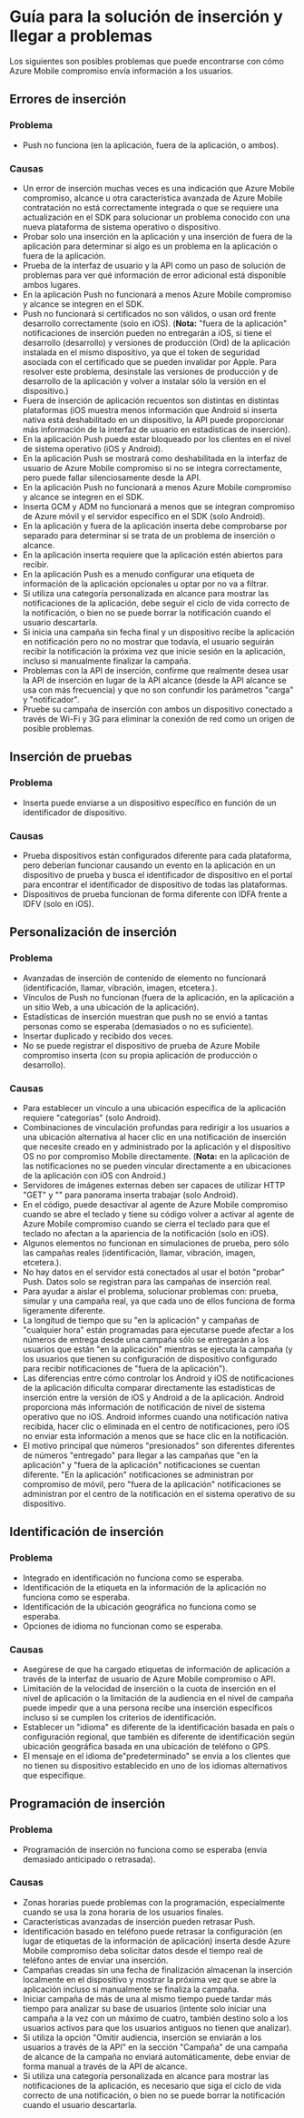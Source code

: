 <properties 
   pageTitle="Azure compromiso móvil guía - inserción/alcance de la solución de problemas" 
   description="Solución de problemas de interacción y la notificación de usuario en Azure Mobile compromiso" 
   services="mobile-engagement" 
   documentationCenter="" 
   authors="piyushjo" 
   manager="dwrede" 
   editor=""/>

<tags
   ms.service="mobile-engagement"
   ms.devlang="na"
   ms.topic="article"
   ms.tgt_pltfrm="mobile-multiple"
   ms.workload="mobile" 
   ms.date="08/19/2016"
   ms.author="piyushjo"/>

# <a name="troubleshooting-guide-for-push-and-reach-issues"></a>Guía para la solución de inserción y llegar a problemas

Los siguientes son posibles problemas que puede encontrarse con cómo Azure Mobile compromiso envía información a los usuarios.
 
## <a name="push-failures"></a>Errores de inserción

### <a name="issue"></a>Problema
- Push no funciona (en la aplicación, fuera de la aplicación, o ambos).

### <a name="causes"></a>Causas
- Un error de inserción muchas veces es una indicación que Azure Mobile compromiso, alcance u otra característica avanzada de Azure Mobile contratación no está correctamente integrada o que se requiere una actualización en el SDK para solucionar un problema conocido con una nueva plataforma de sistema operativo o dispositivo.
- Probar solo una inserción en la aplicación y una inserción de fuera de la aplicación para determinar si algo es un problema en la aplicación o fuera de la aplicación.
- Prueba de la interfaz de usuario y la API como un paso de solución de problemas para ver qué información de error adicional está disponible ambos lugares.
- En la aplicación Push no funcionará a menos Azure Mobile compromiso y alcance se integren en el SDK.
- Push no funcionará si certificados no son válidos, o usan ord frente desarrollo correctamente (solo en iOS). (**Nota:** "fuera de la aplicación" notificaciones de inserción pueden no entregarán a iOS, si tiene el desarrollo (desarrollo) y versiones de producción (Ord) de la aplicación instalada en el mismo dispositivo, ya que el token de seguridad asociada con el certificado que se pueden invalidar por Apple. Para resolver este problema, desinstale las versiones de producción y de desarrollo de la aplicación y volver a instalar sólo la versión en el dispositivo.)
- Fuera de inserción de aplicación recuentos son distintas en distintas plataformas (iOS muestra menos información que Android si inserta nativa está deshabilitado en un dispositivo, la API puede proporcionar más información de la interfaz de usuario en estadísticas de inserción).
- En la aplicación Push puede estar bloqueado por los clientes en el nivel de sistema operativo (iOS y Android).
- En la aplicación Push se mostrará como deshabilitada en la interfaz de usuario de Azure Mobile compromiso si no se integra correctamente, pero puede fallar silenciosamente desde la API.
- En la aplicación Push no funcionará a menos Azure Mobile compromiso y alcance se integren en el SDK.
- Inserta GCM y ADM no funcionará a menos que se integran compromiso de Azure móvil y el servidor específico en el SDK (solo Android).
- En la aplicación y fuera de la aplicación inserta debe comprobarse por separado para determinar si se trata de un problema de inserción o alcance.
- En la aplicación inserta requiere que la aplicación estén abiertos para recibir.
- En la aplicación Push es a menudo configurar una etiqueta de información de la aplicación opcionales u optar por no va a filtrar.
- Si utiliza una categoría personalizada en alcance para mostrar las notificaciones de la aplicación, debe seguir el ciclo de vida correcto de la notificación, o bien no se puede borrar la notificación cuando el usuario descartarla.
- Si inicia una campaña sin fecha final y un dispositivo recibe la aplicación en notificación pero no no mostrar que todavía, el usuario seguirán recibir la notificación la próxima vez que inicie sesión en la aplicación, incluso si manualmente finalizar la campaña.
- Problemas con la API de inserción, confirme que realmente desea usar la API de inserción en lugar de la API alcance (desde la API alcance se usa con más frecuencia) y que no son confundir los parámetros "carga" y "notificador".
- Pruebe su campaña de inserción con ambos un dispositivo conectado a través de Wi-Fi y 3G para eliminar la conexión de red como un origen de posible problemas.

## <a name="push-testing"></a>Inserción de pruebas

### <a name="issue"></a>Problema
- Inserta puede enviarse a un dispositivo específico en función de un identificador de dispositivo.

### <a name="causes"></a>Causas

- Prueba dispositivos están configurados diferente para cada plataforma, pero deberían funcionar causando un evento en la aplicación en un dispositivo de prueba y busca el identificador de dispositivo en el portal para encontrar el identificador de dispositivo de todas las plataformas.
- Dispositivos de prueba funcionan de forma diferente con IDFA frente a IDFV (solo en iOS).


## <a name="push-customization"></a>Personalización de inserción

### <a name="issue"></a>Problema
- Avanzadas de inserción de contenido de elemento no funcionará (identificación, llamar, vibración, imagen, etcetera.).
- Vínculos de Push no funcionan (fuera de la aplicación, en la aplicación a un sitio Web, a una ubicación de la aplicación).
- Estadísticas de inserción muestran que push no se envió a tantas personas como se esperaba (demasiados o no es suficiente).
- Insertar duplicado y recibido dos veces.
- No se puede registrar el dispositivo de prueba de Azure Mobile compromiso inserta (con su propia aplicación de producción o desarrollo).

### <a name="causes"></a>Causas

- Para establecer un vínculo a una ubicación específica de la aplicación requiere "categorías" (solo Android).
- Combinaciones de vinculación profundas para redirigir a los usuarios a una ubicación alternativa al hacer clic en una notificación de inserción que necesite creado en y administrado por la aplicación y el dispositivo OS no por compromiso Mobile directamente. (**Nota:** en la aplicación de las notificaciones no se pueden vincular directamente a en ubicaciones de la aplicación con iOS con Android.)
- Servidores de imágenes externas deben ser capaces de utilizar HTTP "GET" y "" para panorama inserta trabajar (solo Android).
- En el código, puede desactivar al agente de Azure Mobile compromiso cuando se abre el teclado y tiene su código volver a activar al agente de Azure Mobile compromiso cuando se cierra el teclado para que el teclado no afectan a la apariencia de la notificación (solo en iOS).
- Algunos elementos no funcionan en simulaciones de prueba, pero sólo las campañas reales (identificación, llamar, vibración, imagen, etcetera.).
- No hay datos en el servidor está conectados al usar el botón "probar" Push. Datos solo se registran para las campañas de inserción real.
- Para ayudar a aislar el problema, solucionar problemas con: prueba, simular y una campaña real, ya que cada uno de ellos funciona de forma ligeramente diferente.
- La longitud de tiempo que su "en la aplicación" y campañas de "cualquier hora" están programadas para ejecutarse puede afectar a los números de entrega desde una campaña sólo se entregarán a los usuarios que están "en la aplicación" mientras se ejecuta la campaña (y los usuarios que tienen su configuración de dispositivo configurado para recibir notificaciones de "fuera de la aplicación").
- Las diferencias entre cómo controlar los Android y iOS de notificaciones de la aplicación dificulta comparar directamente las estadísticas de inserción entre la versión de iOS y Android a de la aplicación. Android proporciona más información de notificación de nivel de sistema operativo que no iOS. Android informes cuando una notificación nativa recibida, hacer clic o eliminada en el centro de notificaciones, pero iOS no enviar esta información a menos que se hace clic en la notificación. 
- El motivo principal que números "presionados" son diferentes diferentes de números "entregado" para llegar a las campañas que "en la aplicación" y "fuera de la aplicación" notificaciones se cuentan diferente. "En la aplicación" notificaciones se administran por compromiso de móvil, pero "fuera de la aplicación" notificaciones se administran por el centro de la notificación en el sistema operativo de su dispositivo.

## <a name="push-targeting"></a>Identificación de inserción

### <a name="issue"></a>Problema
- Integrado en identificación no funciona como se esperaba.
- Identificación de la etiqueta en la información de la aplicación no funciona como se esperaba.
- Identificación de la ubicación geográfica no funciona como se esperaba.
- Opciones de idioma no funcionan como se esperaba.

### <a name="causes"></a>Causas

- Asegúrese de que ha cargado etiquetas de información de aplicación a través de la interfaz de usuario de Azure Mobile compromiso o API.
- Limitación de la velocidad de inserción o la cuota de inserción en el nivel de aplicación o la limitación de la audiencia en el nivel de campaña puede impedir que a una persona recibe una inserción específicos incluso si se cumplen los criterios de identificación. 
- Establecer un "idioma" es diferente de la identificación basada en país o configuración regional, que también es diferente de identificación según ubicación geográfica basada en una ubicación de teléfono o GPS.
- El mensaje en el idioma de"predeterminado" se envía a los clientes que no tienen su dispositivo establecido en uno de los idiomas alternativos que especifique.


## <a name="push-scheduling"></a>Programación de inserción

### <a name="issue"></a>Problema
- Programación de inserción no funciona como se esperaba (envía demasiado anticipado o retrasada).

### <a name="causes"></a>Causas

- Zonas horarias puede problemas con la programación, especialmente cuando se usa la zona horaria de los usuarios finales.
- Características avanzadas de inserción pueden retrasar Push.
- Identificación basado en teléfono puede retrasar la configuración (en lugar de etiquetas de la información de aplicación) inserta desde Azure Mobile compromiso deba solicitar datos desde el tiempo real de teléfono antes de enviar una inserción.
- Campañas creadas sin una fecha de finalización almacenan la inserción localmente en el dispositivo y mostrar la próxima vez que se abre la aplicación incluso si manualmente se finaliza la campaña.
- Iniciar campaña de más de una al mismo tiempo puede tardar más tiempo para analizar su base de usuarios (intente solo iniciar una campaña a la vez con un máximo de cuatro, también destino solo a los usuarios activos para que los usuarios antiguos no tienen que analizar).
- Si utiliza la opción "Omitir audiencia, inserción se enviarán a los usuarios a través de la API" en la sección "Campaña" de una campaña de alcance de la campaña no enviará automáticamente, debe enviar de forma manual a través de la API de alcance.
- Si utiliza una categoría personalizada en alcance para mostrar las notificaciones de la aplicación, es necesario que siga el ciclo de vida correcto de una notificación, o bien no se puede borrar la notificación cuando el usuario descartarla.

 
